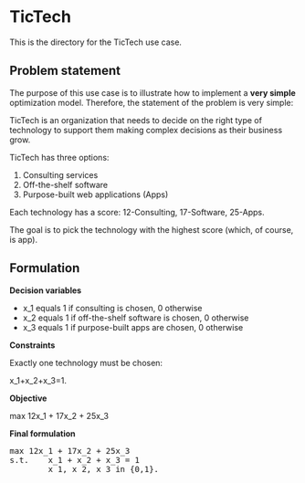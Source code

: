 # TicTech
This is the directory for the TicTech use case.

## Problem statement
The purpose of this use case is to illustrate
how to implement a **very simple** optimization
model. Therefore, the statement of the problem is 
very simple:
 
TicTech is an organization that needs to decide 
on the right type of technology to support 
them making complex decisions as their business grow.

TicTech has three options: <br>
1)	Consulting services <br>
2)	Off-the-shelf software <br>
3)	Purpose-built web applications (Apps)

Each technology has a score:
12-Consulting, 17-Software, 25-Apps.

The goal is to pick the technology with the highest 
score (which, of course, is app).

## Formulation
**Decision variables**
* x_1	equals 1 if consulting is chosen, 0 otherwise
* x_2	equals 1 if off-the-shelf software is chosen, 0 otherwise
* x_3	equals 1 if purpose-built apps are chosen, 0 otherwise

**Constraints**

Exactly one technology must be chosen:

x_1+x_2+x_3=1.

**Objective**

max 12x_1 + 17x_2 + 25x_3

**Final formulation**
<pre>
max 12x_1 + 17x_2 + 25x_3
s.t.    x_1 + x_2 + x_3 = 1
        x_1, x_2, x_3 in {0,1}.
</pre>
